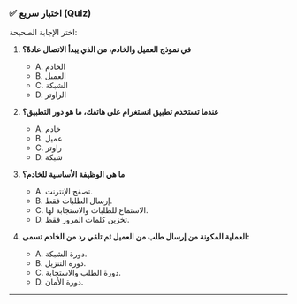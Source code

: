 ### ✅ اختبار سريع (Quiz)
اختر الإجابة الصحيحة:

1.  **في نموذج العميل والخادم، من الذي يبدأ الاتصال عادةً؟**
    * A. الخادم
    * B. العميل
    * C. الشبكة
    * D. الراوتر

2.  **عندما تستخدم تطبيق انستغرام على هاتفك، ما هو دور التطبيق؟**
    * A. خادم
    * B. عميل
    * C. راوتر
    * D. شبكة

3.  **ما هي الوظيفة الأساسية للخادم؟**
    * A. تصفح الإنترنت.
    * B. إرسال الطلبات فقط.
    * C. الاستماع للطلبات والاستجابة لها.
    * D. تخزين كلمات المرور فقط.

4.  **العملية المكونة من إرسال طلب من العميل ثم تلقي رد من الخادم تسمى:**
    * A. دورة الشبكة.
    * B. دورة التنزيل.
    * C. دورة الطلب والاستجابة.
    * D. دورة الأمان.

---